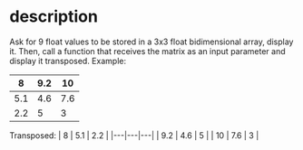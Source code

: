 # description
Ask for 9 float values to be stored in a 3x3 float bidimensional array, display it.
Then, call a function that receives the matrix as an input parameter and display it transposed.
Example:

| 8 | 9.2 | 10 | 
|---|---|---|
|5.1 | 4.6 | 7.6 |
|2.2 | 5 | 3 |

Transposed:
| 8 | 5.1 | 2.2 |
|---|---|---|
| 9.2 | 4.6 | 5 |
| 10 | 7.6 | 3 |
